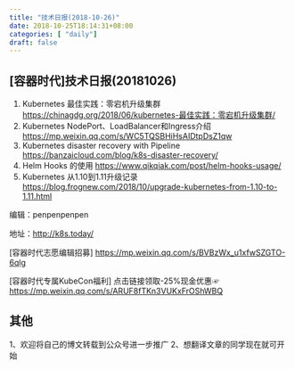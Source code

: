```yaml
--- 
title: "技术日报(2018-10-26)" 
date: 2018-10-25T18:14:31+08:00
categories: [ "daily"]
draft: false
---
```

## [容器时代]技术日报(20181026)

1. Kubernetes 最佳实践：零宕机升级集群  https://chinagdg.org/2018/06/kubernetes-最佳实践：零宕机升级集群/
2. Kubernetes NodePort、LoadBalancer和Ingress介绍  https://mp.weixin.qq.com/s/WC5TQSBHiHsAIDtpDsZ1qw
3. Kubernetes disaster recovery with Pipeline  https://banzaicloud.com/blog/k8s-disaster-recovery/
4. Helm Hooks 的使用 https://www.qikqiak.com/post/helm-hooks-usage/
5. Kubernetes 从1.10到1.11升级记录 https://blog.frognew.com/2018/10/upgrade-kubernetes-from-1.10-to-1.11.html

编辑：penpenpenpen 

地址：http://k8s.today/

[容器时代志愿编辑招募] https://mp.weixin.qq.com/s/BVBzWx_u1xfwSZGTO-6qlg

[容器时代专属KubeCon福利] 点击链接领取-25%现金优惠☞ https://mp.weixin.qq.com/s/ARUF8fTKn3VUKxFrOShWBQ

## 其他
1、欢迎将自己的博文转载到公众号进一步推广
2、想翻译文章的同学现在就可开始
